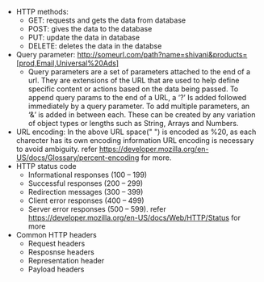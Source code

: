 * HTTP methods:
  * GET: requests and gets the data from database
  * POST: gives the data to the database
  * PUT: update the data in database
  * DELETE: deletes the data in the databse
* Query parameter: http://someurl.com/path?name=shivani&products=[prod,Email,Universal%20Ads] 
  * Query parameters are a set of parameters attached to the end of a url. They are extensions of the URL that are used to help define specific content or actions based on the data being passed. To append query params to the end of a URL, a ‘?’ Is added followed immediately by a query parameter. To add multiple parameters, an ‘&’ is added in between each. These can be created by any variation of object types or lengths such as String, Arrays and Numbers. 
* URL encoding: In the above URL space(" ") is encoded as %20, as each charecter has its own encoding information URL encoding is necessary to avoid ambiguity. refer  https://developer.mozilla.org/en-US/docs/Glossary/percent-encoding for more.
* HTTP status code
  * Informational responses (100 – 199)
  * Successful responses (200 – 299)
  * Redirection messages (300 – 399)
  * Client error responses (400 – 499)
  * Server error responses (500 – 599). refer https://developer.mozilla.org/en-US/docs/Web/HTTP/Status for more
* Common HTTP headers
  * Request headers 
  * Resposnse headers 
  * Representation header
  * Payload headers 

